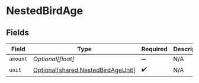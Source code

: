 # NestedBirdAge


## Fields

| Field                                                                              | Type                                                                               | Required                                                                           | Description                                                                        |
| ---------------------------------------------------------------------------------- | ---------------------------------------------------------------------------------- | ---------------------------------------------------------------------------------- | ---------------------------------------------------------------------------------- |
| `amount`                                                                           | *Optional[float]*                                                                  | :heavy_minus_sign:                                                                 | N/A                                                                                |
| `unit`                                                                             | [Optional[shared.NestedBirdAgeUnit]](undefined/models/shared/nestedbirdageunit.md) | :heavy_check_mark:                                                                 | N/A                                                                                |